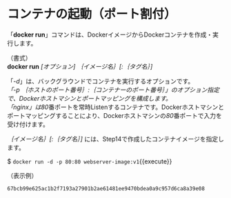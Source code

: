 # コンテナの起動（ポート割付）

「**docker run**」コマンドは、DockerイメージからDockerコンテナを作成・実行します。  

（書式）  
**docker run** *[オプション] ｛イメージ名｝[:｛タグ名｝]*  

「*-d*」は、バックグラウンドでコンテナを実行するオプションです。  
*「-p ｛ホストのポート番号｝:｛コンテナーのポート番号｝」*のオプション指定で、Dockerホストマシンとポートマッピングを構成します。  
「nginx」は*80*番ポートを常時Listenするコンテナです。Dockerホストマシンとポートマッピングすることにより、Dockerホストマシンの*80*番ポートで入力を受け付けます。  

*｛イメージ名｝[:｛タグ名｝]* には、Step14で作成したコンテナイメージを指定します。  

$ `docker run -d -p 80:80 webserver-image:v1`{{execute}}  

（表示例）  

```text
67bcb99e625ac1b2f7193a27901b2ae61481ee9470bdea0a9c957d6ca8a39e08  
```
